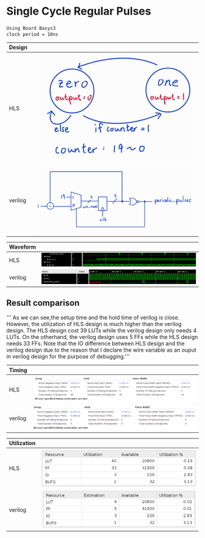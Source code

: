 # Single Cycle Regular Pulses

    Using Board Basys3
    clock period = 10ns

|Design||
|--|--|
|HLS|![Alt text](image-1.png)|
|verilog|![Alt text](image-5.png)|

|Waveform||
|--|--|
|HLS|![Alt text](image-7.png)|
|verilog|![Alt text](image-8.png)|

## Result comparison

''' As we can see,the setup time and the hold time of verilog is close. However, the utilization of HLS design is much higher than the verilog design. The HLS design cost 39 LUTs while the verilog design only needs 4 LUTs. On the otherhand, the verilog design uses 5 FFs while the HLS design needs 33 FFs. Note that the IO difference between HLS design and the verilog design due to the reason that I declare the wire variable as an ouput in verilog design for the purpose of debugging.'''

|Timing  |        |
|--------|--------|
|HLS     |![Alt text](image-6.png)|
|verilog |![Alt text](image-3.png)|

|Utilization|                        |
|--         |--                      |
|HLS        |![Alt text](image.png)|
|verilog    |![Alt text](image-2.png)|
